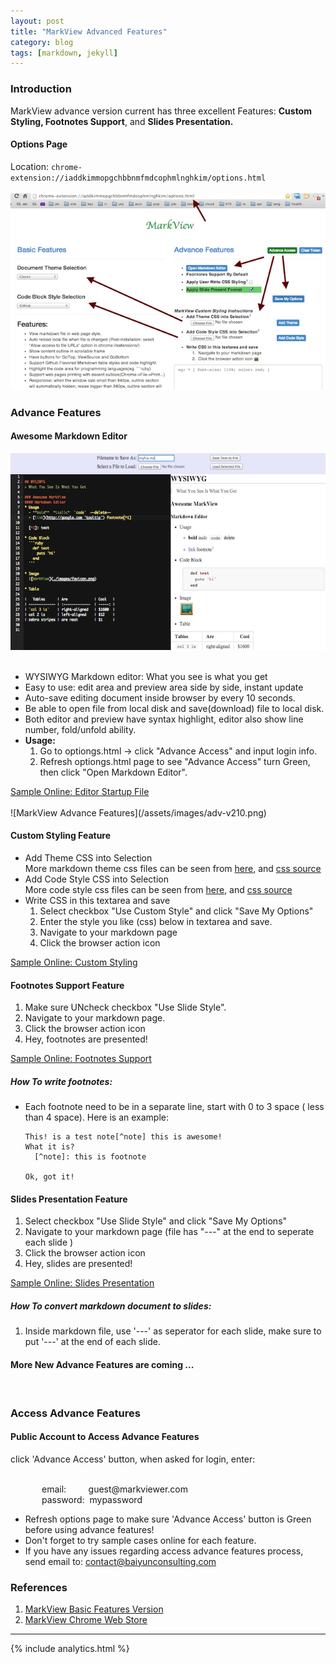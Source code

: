 ```yaml
---
layout: post
title: "MarkView Advanced Features"
category: blog
tags: [markdown, jekyll]
---
```


### Introduction
MarkView advance version current has three excellent Features: **Custom Styling, Footnotes Support**, and **Slides Presentation.**  

#### Options Page

Location: `chrome-extension://iaddkimmopgchbbnmfmdcophmlnghkim/options.html`  
<br/>
![MarkView Options Page](/assets/images/options-v221.png)
<br/>
### Advance Features

#### Awesome Markdown Editor
![Awesome Markdown Editor](/assets/images/editor-v221.png)
<br/><br/>

  - WYSIWYG Markdown editor: What you see is what you get
  - Easy to use: edit area and preview area side by side, instant update
  - Auto-save editing document inside browser by every 10 seconds.
  - Be able to open file from local disk and save(download) file to local disk.
  - Both editor and preview have syntax highlight, editor also show line number, fold/unfold ability.
  - **Usage:** 
    1. Go to optiongs.html -> click "Advance Access" and input login info. 
    2. Refresh optiongs.html page to see "Advance Access" turn Green, then click "Open Markdown Editor".

  <div><a href="http://shaneweng.com/projects/markview/tests/sample-editor.md" target="_blank">Sample Online: Editor Startup File</a>
  </div>

<br/>
![MarkView Advance Features](/assets/images/adv-v210.png)

#### Custom Styling Feature

  - Add Theme CSS into Selection  
    More markdown theme css files can be seen from [here](http://jasonm23.github.io/markdown-css-themes/), and [css source](https://github.com/jasonm23/markdown-css-themes) 
  - Add Code Style CSS into Selection  
    More code style css files can be seen from [here](http://highlightjs.org/static/test.html), and [css source](https://github.com/isagalaev/highlight.js)
  - Write CSS in this textarea and save
    1. Select checkbox "Use Custom Style" and click "Save My Options"
    2. Enter the style you like (css) below in textarea and save.
    3. Navigate to your markdown page
    4. Click the browser action icon

  <div>
    <a href="http://shaneweng.com/projects/markview/tests/sample-custom-style.md" target="_blank">Sample Online: Custom Styling</a>
  </div>

#### Footnotes Support Feature
  1. Make sure UNcheck checkbox "Use Slide Style".
  2. Navigate to your markdown page.
  3. Click the browser action icon
  4. Hey, footnotes are presented!
  <div>
    <a href="http://shaneweng.com/projects/markview/tests/sample-footnotes.md" target="_blank">Sample Online: Footnotes Support</a>
  </div>

##### How To write footnotes:
  * Each footnote need to be in a separate line, start with 0 to 3 space ( less than 4 space).
	Here is an example:

	```
	This! is a test note[^note] this is awesome!
	What it is?  
	  [^note]: this is footnote 

	Ok, got it!
	```


#### Slides Presentation Feature
  1. Select checkbox "Use Slide Style" and click "Save My Options"
  2. Navigate to your markdown page (file has "---" at the end to seperate each slide )
  3. Click the browser action icon
  4. Hey, slides are presented!
  <div>
    <a href="http://shaneweng.com/projects/markview/tests/sample-slides.md" target="_blank">Sample Online: Slides Presentation</a>
  </div>

##### How To convert markdown document to slides:
  1. Inside markdown file, use '---' as seperator for each slide, make sure to put '---' at the end of each slide.

#### More New Advance Features are coming ...

<br/>

### Access Advance Features

#### Public Account to Access Advance Features
<div>
  click 'Advance Access' button, when asked for login, enter:
  <br/><br/>
  <p style="margin-left: 50px">email: &nbsp;&nbsp;&nbsp;&nbsp;&nbsp;&nbsp;&nbsp;&nbsp;guest@markviewer.com<br/>
  password: &nbsp;mypassword </p>
</div>

- Refresh options page to make sure 'Advance Access' button is Green before using advance features! 
- Don't forget to try sample cases online for each feature. 
- If you have any issues regarding access advance features process, send email to: contact@baiyunconsulting.com

### References
  1. [MarkView Basic Features Version](http://shaneweng.com/blog/view-markdown-file-with-markview/)
  2. [MarkView Chrome Web Store](https://chrome.google.com/webstore/detail/markview/iaddkimmopgchbbnmfmdcophmlnghkim)

---  

{% include analytics.html %}
